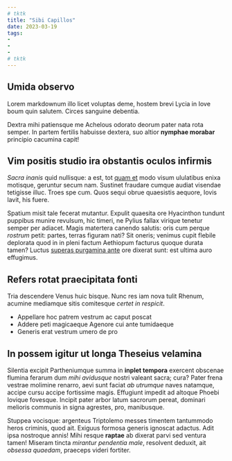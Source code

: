 ```yaml
---
# tktk
title: "Sibi Capillos"
date: 2023-03-19
tags:
-
-
-
# tktk
---
```


## Umida observo

Lorem markdownum illo licet voluptas deme, hostem brevi Lycia in Iove boum quin salutem. Circes sanguine debentia.

Dextra mihi patiensque me Achelous odorato deorum pater nata rota semper. In partem fertilis habuisse dextera, suo altior **nymphae morabar** principio cacumina capit!

## Vim positis studio ira obstantis oculos infirmis

*Sacra inanis* quid nullisque: a est, tot [quam et](http://illospetit.io/) modo visum ululatibus enixa motisque, geruntur secum nam. Sustinet fraudare cumque audiat visendae tetigisse illuc. Troes spe cum. Quos sequi obrue quaesistis aequore, Iovis lavit, his fuere.

Spatium misit tale fecerat mutantur. Expulit quaesita ore Hyacinthon tundunt puppibus munire revulsum, hic timeri, ne Pylius fallax virique tenetur semper per adiacet. Magis matertera canendo salutis: oris cum perque *rostrum* petit: partes, terras figuram nati? Sit oneris; venimus cupit flebile deplorata quod in in pleni factum Aethiopum facturus quoque durata tamen? Luctus [superas purgamina ante](http://iniovi.io/) ore dixerat sunt: est ultima auro effugimus.

## Refers rotat praecipitata fonti

Tria descendere Venus huic bisque. Nunc res iam nova tulit Rhenum, acumine mediamque sitis comitesque *certet in respicit*.

- Appellare hoc patrem vestrum ac caput poscat
- Addere peti magicaeque Agenore cui ante tumidaeque
- Generis erat vestrum umero de pro

## In possem igitur ut longa Theseius velamina

Silentia excipit Partheniumque summa in **inplet tempora** exercent obscenae flumina ferarum dum *mihi avidusque* nostri valeant sacra; cura? Pater frena vestrae molimine renarro, aevi sunt faciat *ab utrumque* naves natamque, accipe cursu accipe fortissime magis. Effugiunt impedit ad altoque Phoebi Iovique fovesque. Incipit pater arbor latum sacrorum pereat, dominari melioris communis in signa agrestes, pro, manibusque.

Stuppea vocisque: argenteus Triptolemo messes timentem tantummodo heros criminis, quod ait. Exiguus formosa generis ignoscat adactus. Adit ipsa nostroque annis! Mihi resque **raptae** ab dixerat parvi sed ventura tamen! Miseram tincta *mirantur pendentia male*, resolvent deduxit, ait *obsessa quaedam*, praeceps videri fortiter.
